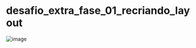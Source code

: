 # desafio_extra_fase_01_recriando_layout
![image](https://github.com/KassioMatos89/desafio_extra_fase_01_recriando_layout/assets/43148227/71f10d10-20b1-49c9-b43f-a95c349df6d2)
